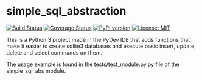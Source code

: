 # simple_sql_abstraction

[![Build Status](https://travis-ci.org/prbpedro/simple_sql_abstraction.svg?branch=master)](https://travis-ci.org/prbpedro/simple_sql_abstraction)
[![Coverage Status](https://coveralls.io/repos/github/prbpedro/simple_sql_abstraction/badge.svg?branch=master)](https://coveralls.io/github/prbpedro/simple_sql_abstraction?branch=master)
[![PyPI version](https://badge.fury.io/py/simple-sql-abstraction.svg)](https://badge.fury.io/py/simple-sql-abstraction)
[![License: MIT](https://img.shields.io/badge/License-MIT-yellow.svg)](https://opensource.org/licenses/MIT)

This is a Python 3 project made in the PyDev IDE that adds functions that make it easier to create sqlite3 databases and execute basic insert, update, delete and select commands on them.

The usage example is found in the tests/test_module.py.py file of the simple_sql_abs module.
